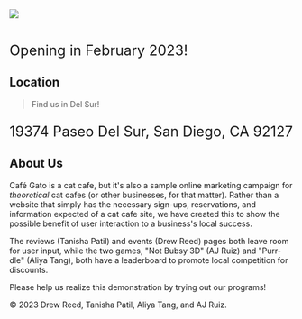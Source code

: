 <meta name="viewport" content="width=device-width, initial-scale=1.0">
<div style="width:100%"><img src="{{site.baseurl}}/images/catcafepic.jpeg"></div>
<br>
<p style="font-size:25px">Opening in February 2023!</p>

## Location
> Find us in Del Sur!
<p style="font-size:25px">19374 Paseo Del Sur, San Diego, CA 92127</p>

## About Us

Café Gato is a cat cafe, but it's also a sample online marketing campaign for *theoretical* cat cafes (or other businesses, for that matter). Rather than a website that simply has the necessary sign-ups, reservations, and information expected of a cat cafe site, we have created this to show the possible benefit of user interaction to a business's local success.

The reviews (Tanisha Patil) and events (Drew Reed) pages both leave room for user input, while the two games, "Not Bubsy 3D" (AJ Ruiz) and "Purr-dle" (Aliya Tang), both have a leaderboard to promote local competition for discounts.

Please help us realize this demonstration by trying out our programs!


© 2023 Drew Reed, Tanisha Patil, Aliya Tang, and AJ Ruiz.